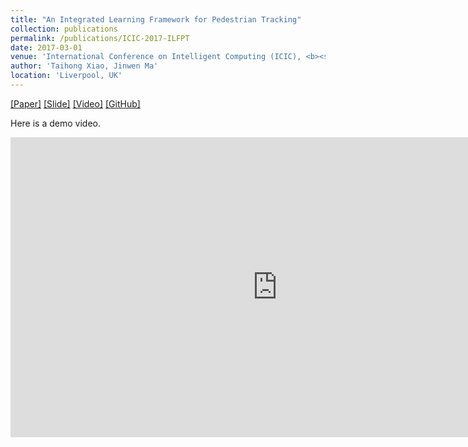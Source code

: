 ```yaml
---
title: "An Integrated Learning Framework for Pedestrian Tracking"
collection: publications
permalink: /publications/ICIC-2017-ILFPT
date: 2017-03-01
venue: 'International Conference on Intelligent Computing (ICIC), <b><span style="color:red">Oral</span></b>'
author: 'Taihong Xiao, Jinwen Ma'
location: 'Liverpool, UK'
---
```


[[Paper]](https://link.springer.com/chapter/10.1007%2F978-3-319-63315-2_9)
[[Slide]](https://prinsphield.github.io/extra/ICIC-20170808.pdf)
[[Video]](https://www.youtube.com/watch?v=HQIi0Z9b4Pw&feature=youtu.be)
[[GitHub]](https://github.com/Prinsphield/ILFPT)

Here is a demo video.

<iframe width="854" height="480" src="https://www.youtube.com/embed/HQIi0Z9b4Pw" frameborder="0" gesture="media" allowfullscreen></iframe>
